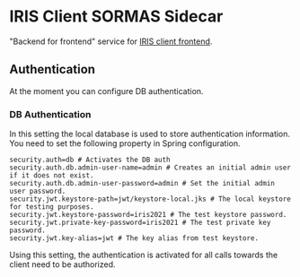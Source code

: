 # IRIS Client SORMAS Sidecar

"Backend for frontend" service for [IRIS client frontend](https://github.com/iris-gateway/iris-client-frontend).

## Authentication

At the moment you can configure DB authentication. 

### DB Authentication

In this setting the local database is used to store authentication information. You need to set the following property in Spring configuration. 

```
security.auth=db # Activates the DB auth
security.auth.db.admin-user-name=admin # Creates an initial admin user if it does not exist.
security.auth.db.admin-user-password=admin # Set the initial admin user password.
security.jwt.keystore-path=jwt/keystore-local.jks # The local keystore for testing purposes. 
security.jwt.keystore-password=iris2021 # The test keystore password.
security.jwt.private-key-password=iris2021 # The test private key password.
security.jwt.key-alias=jwt # The key alias from test keystore. 
```

Using this setting, the authentication is activated for all calls towards the client need to be authorized. 

